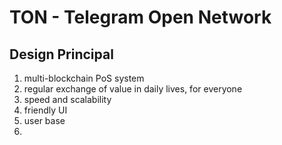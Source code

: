 TON - Telegram Open Network
==
## Design Principal
1. multi-blockchain PoS system
2. regular exchange of value in daily lives, for everyone
3. speed and scalability
4. friendly UI
5. user base
6. 